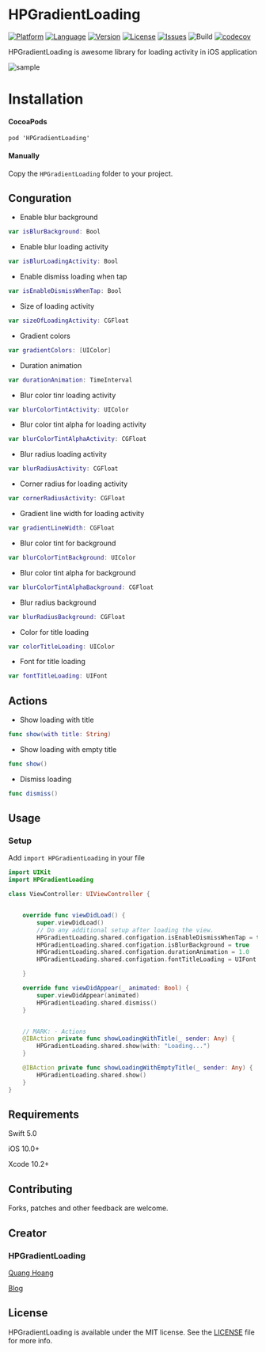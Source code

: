 # HPGradientLoading

[![Platform](http://img.shields.io/badge/platform-iOS-blue.svg?style=flat
)](https://developer.apple.com/iphone/index.action)
[![Language](http://img.shields.io/badge/language-Swift-brightgreen.svg?style=flat
)](https://developer.apple.com/swift)
[![Version](https://img.shields.io/cocoapods/v/HPGradientLoading.svg?style=flat)](https://cocoapods.org/pods/HPGradientLoading)
[![License](http://img.shields.io/badge/license-MIT-lightgrey.svg?style=flat
)](http://mit-license.org)
[![Issues](https://img.shields.io/github/issues/quanghoang0101/HPGradientLoading.svg?style=flat
)](https://github.com/quanghoang0101/HPGradientLoading/issues?state=open)
![Build](https://travis-ci.com/quanghoang0101/HPGradientLoading.svg?branch=master)
[![codecov](https://codecov.io/gh/quanghoang0101/HPGradientLoading/branch/master/graph/badge.svg)](https://codecov.io/gh/quanghoang0101/HPGradientLoading)

HPGradientLoading is awesome library for loading activity in iOS application

![sample](https://media.giphy.com/media/elsbhaHPxQZMQ4sJmg/giphy.gif)

# Installation
#### CocoaPods
```
pod 'HPGradientLoading'
```
#### Manually
Copy the `HPGradientLoading` folder to your project.

## Conguration
* Enable blur background
```Swift
var isBlurBackground: Bool
```
* Enable blur loading activity
```Swift
var isBlurLoadingActivity: Bool
```
* Enable dismiss loading when tap
```Swift
var isEnableDismissWhenTap: Bool
```
* Size of loading activity
```Swift
var sizeOfLoadingActivity: CGFloat
```
* Gradient colors
```Swift
var gradientColors: [UIColor]
```
* Duration animation
```Swift
var durationAnimation: TimeInterval
```
* Blur color tinr loading activity
```Swift
var blurColorTintActivity: UIColor
```
* Blur color tint alpha for loading activity
```Swift
var blurColorTintAlphaActivity: CGFloat
```
* Blur radius loading activity
```Swift
var blurRadiusActivity: CGFloat
```
* Corner radius for loading activity
```Swift
var cornerRadiusActivity: CGFloat
```
* Gradient line width for loading activity
```Swift 
var gradientLineWidth: CGFloat
```
* Blur color tint for background
```Swift
var blurColorTintBackground: UIColor
```
* Blur color tint alpha for background
```Swift
var blurColorTintAlphaBackground: CGFloat
```
* Blur radius background
```Swift
var blurRadiusBackground: CGFloat
```
* Color for title loading
```Swift
var colorTitleLoading: UIColor
```
* Font for title loading
```Swift
var fontTitleLoading: UIFont
```
## Actions
* Show loading with title
```Swift
func show(with title: String)
```
* Show loading with empty title
```Swift
func show()
```
* Dismiss loading
```Swift
func dismiss()
```
## Usage

### Setup
Add `import HPGradientLoading` in your file

```Swift
import UIKit
import HPGradientLoading

class ViewController: UIViewController {


    override func viewDidLoad() {
        super.viewDidLoad()
        // Do any additional setup after loading the view.
        HPGradientLoading.shared.configation.isEnableDismissWhenTap = true
        HPGradientLoading.shared.configation.isBlurBackground = true
        HPGradientLoading.shared.configation.durationAnimation = 1.0
        HPGradientLoading.shared.configation.fontTitleLoading = UIFont.systemFont(ofSize: 20)

    }

    override func viewDidAppear(_ animated: Bool) {
        super.viewDidAppear(animated)
        HPGradientLoading.shared.dismiss()
    }


    // MARK: - Actions
    @IBAction private func showLoadingWithTitle(_ sender: Any) {
        HPGradientLoading.shared.show(with: "Loading...")
    }

    @IBAction private func showLoadingWithEmptyTitle(_ sender: Any) {
        HPGradientLoading.shared.show()
    }
}
```
## Requirements
Swift 5.0

iOS 10.0+

Xcode 10.2+

## Contributing
Forks, patches and other feedback are welcome.

## Creator
### HPGradientLoading
[Quang Hoang](https://github.com/quanghoang0101) 

[Blog](https://medium.com/@phanquanghoang)

## License
HPGradientLoading is available under the MIT license. See the [LICENSE](./LICENSE) file for more info.
